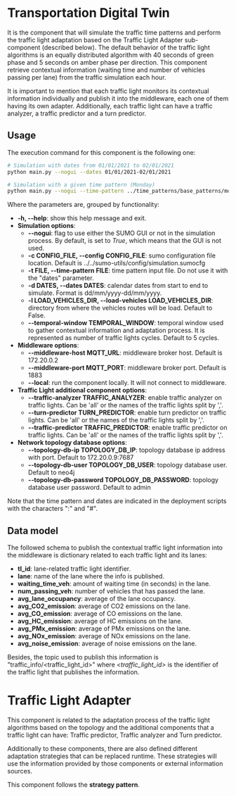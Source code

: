 #  Transportation Digital Twin
It is the component that will simulate the traffic time patterns and perform the traffic light adaptation based on the
Traffic Light Adapter sub-component (described below). The default behavior of the traffic light algorithms is an 
equally distributed algorithm with 40 seconds of green phase and 5 seconds on amber phase per direction. This component 
retrieve contextual information (waiting time and number of vehicles passing per lane) from the traffic simulation each 
hour.  

It is important to mention that each traffic light monitors its contextual information individually and publish it into 
the middleware, each one of them having its own adapter. Additionally, each traffic light can have a traffic analyzer,
a traffic predictor and a turn predictor.

## Usage
The execution command for this component is the following one:
```sh
# Simulation with dates from 01/01/2021 to 02/01/2021 
python main.py --nogui --dates 01/01/2021-02/01/2021

# Simulation with a given time pattern (Monday)
python main.py --nogui --time-pattern ../time_patterns/base_patterns/monday.csv
```

Where the parameters are, grouped by functionality:
-  **-h, --help**: show this help message and exit.
- **Simulation options**:
  - **--nogui**: flag to use either the SUMO GUI or not in the simulation process. By default, is set to *True*, which 
  means that the GUI is not used.
  - **-c CONFIG_FILE, --config CONFIG_FILE**: sumo configuration file location. 
  Default is ../../sumo-utils/config/simulation.sumocfg
  - **-t FILE, --time-pattern FILE**: time pattern input file. Do not use it with the "dates" parameter.
  - **-d DATES, --dates DATES**: calendar dates from start to end to simulate. Format is dd/mm/yyyy-dd/mm/yyyy.
  - **-l LOAD_VEHICLES_DIR, --load-vehicles LOAD_VEHICLES_DIR**: directory from where the vehicles routes 
  will be load. Default to False.
  - **--temporal-window TEMPORAL_WINDOW**: temporal window used to gather contextual information and adaptation process.
  It is represented as number of traffic lights cycles. Default to 5 cycles.
- **Middleware options**:
  - **--middleware-host MQTT_URL**: middleware broker host. Default is 172.20.0.2
  - **--middleware-port MQTT_PORT**: middleware broker port. Default is 1883
  - **--local**: run the component locally. It will not connect to middleware.
- **Traffic Light additional component options**:
  - **--traffic-analyzer TRAFFIC_ANALYZER**: enable traffic analyzer on traffic lights. 
  Can be 'all' or the names of the traffic lights split by ','.
  - **--turn-predictor TURN_PREDICTOR**: enable turn predictor on traffic lights. 
  Can be 'all' or the names of the traffic lights split by ','.
  - **--traffic-predictor TRAFFIC_PREDICTOR**: enable traffic predictor on traffic lights. 
  Can be 'all' or the names of the traffic lights split by ','.
- **Network topology database options**:
  - **--topology-db-ip TOPOLOGY_DB_IP**: topology database ip address with port. Default to 172.20.0.9:7687
  - **--topology-db-user TOPOLOGY_DB_USER**: topology database user. Default to neo4j
  - **--topology-db-password TOPOLOGY_DB_PASSWORD**: topology database user password. Default to admin
  

Note that the time pattern and dates are indicated in the deployment scripts with the characters ":" and "#".

## Data model
The followed schema to publish the contextual traffic light information into the middleware is dictionary related to 
each traffic light and its lanes:
- **tl_id**: lane-related traffic light identifier. 
- **lane**: name of the lane where the info is published.
- **waiting_time_veh**: amount of waiting time (in seconds) in the lane.
- **num_passing_veh**: number of vehicles that has passed the lane.
- **avg_lane_occupancy**: average of the lane occupancy.
- **avg_CO2_emission**: average of CO2 emissions on the lane.
- **avg_CO_emission**: average of CO emissions on the lane.
- **avg_HC_emission**: average of HC emissions on the lane.
- **avg_PMx_emission**: average of PMx emissions on the lane.
- **avg_NOx_emission**: average of NOx emissions on the lane.
- **avg_noise_emission**: average of noise emissions on the lane.

Besides, the topic used to publish this information is "traffic_info/<traffic_light_id>" where *<traffic_light_id>* is 
the identifier of the traffic light that publishes the information. 

#  Traffic Light Adapter
This component is related to the adaptation process of the traffic light algorithms based on the topology and the 
additional components that a traffic light can have: Traffic predictor, Traffic analyzer and Turn predictor.

Additionally to these components, there are also defined different adaptation strategies that can be replaced runtime.
These strategies will use the information provided by those components or external information sources.

This component follows the **strategy pattern**.